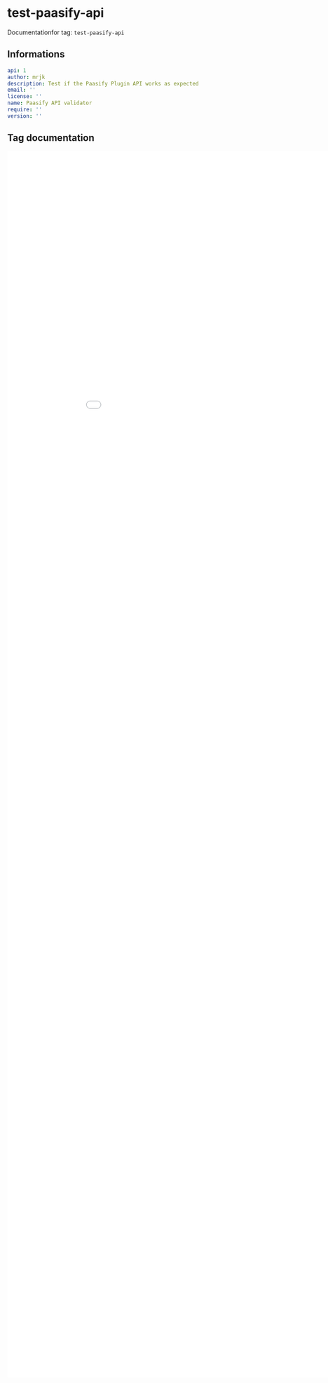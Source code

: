 
# test-paasify-api

Documentationfor tag: `test-paasify-api`

## Informations

``` yaml
api: 1
author: mrjk
description: Test if the Paasify Plugin API works as expected
email: ''
license: ''
name: Paasify API validator
require: ''
version: ''

```

## Tag documentation

<iframe scrolling="yes" src="/plugins_apidoc/test-paasify-api/web.html" style="width: 100vw; height: 70vh; overflow: auto; border: 0px;">
</iframe>


                